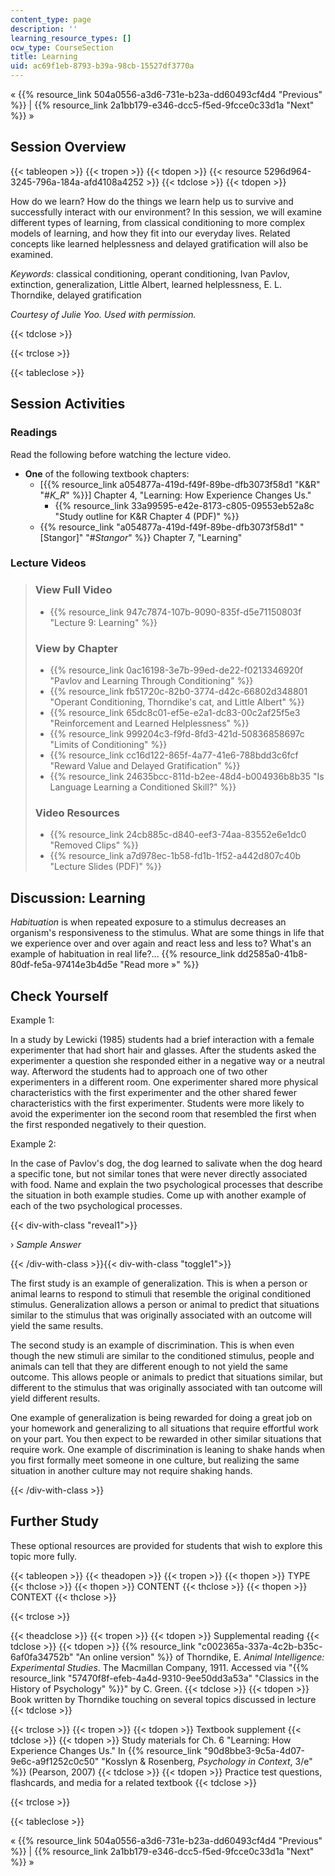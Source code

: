 ```yaml
---
content_type: page
description: ''
learning_resource_types: []
ocw_type: CourseSection
title: Learning
uid: ac69f1eb-8793-b39a-98cb-15527df3770a
---
```


« {{% resource_link 504a0556-a3d6-731e-b23a-dd60493cf4d4 "Previous" %}} | {{% resource_link 2a1bb179-e346-dcc5-f5ed-9fcce0c33d1a "Next" %}} »

Session Overview
----------------

{{< tableopen >}}
{{< tropen >}}
{{< tdopen >}}
{{< resource 5296d964-3245-796a-184a-afd4108a4252 >}}
{{< tdclose >}}
{{< tdopen >}}


How do we learn? How do the things we learn help us to survive and successfully interact with our environment? In this session, we will examine different types of learning, from classical conditioning to more complex models of learning, and how they fit into our everyday lives. Related concepts like learned helplessness and delayed gratification will also be examined.

_Keywords_: classical conditioning, operant conditioning, Ivan Pavlov, extinction, generalization, Little Albert, learned helplessness, E. L. Thorndike, delayed gratification

_Courtesy of Julie Yoo. Used with permission._


{{< tdclose >}}

{{< trclose >}}

{{< tableclose >}}

Session Activities
------------------

### Readings

Read the following before watching the lecture video.

*   **One** of the following textbook chapters:
    *   \[{{% resource_link a054877a-419d-f49f-89be-dfb3073f58d1 "K&R" "#_K_R_" %}}\] Chapter 4, "Learning: How Experience Changes Us."
        *   {{% resource_link 33a99595-e42e-8173-c805-09553eb52a8c "Study outline for K&R Chapter 4 (PDF)" %}} 
    *   {{% resource_link "a054877a-419d-f49f-89be-dfb3073f58d1" "\[Stangor\]" "#_Stangor_" %}} Chapter 7, "Learning"

### Lecture Videos

> ### View Full Video
> 
> *   {{% resource_link 947c7874-107b-9090-835f-d5e71150803f "Lecture 9: Learning" %}}
> 
> ### View by Chapter
> 
> *   {{% resource_link 0ac16198-3e7b-99ed-de22-f0213346920f "Pavlov and Learning Through Conditioning" %}}
> *   {{% resource_link fb51720c-82b0-3774-d42c-66802d348801 "Operant Conditioning, Thorndike's cat, and Little Albert" %}}
> *   {{% resource_link 65dc8c01-ef5e-e2a1-dc83-00c2af25f5e3 "Reinforcement and Learned Helplessness" %}}
> *   {{% resource_link 999204c3-f9fd-8fd3-421d-50836858697c "Limits of Conditioning" %}}
> *   {{% resource_link cc16d122-865f-4a77-41e6-788bdd3c6fcf "Reward Value and Delayed Gratification" %}}
> *   {{% resource_link 24635bcc-811d-b2ee-48d4-b004936b8b35 "Is Language Learning a Conditioned Skill?" %}}
> 
> ### Video Resources
> 
> *   {{% resource_link 24cb885c-d840-eef3-74aa-83552e6e1dc0 "Removed Clips" %}}
> *   {{% resource_link a7d978ec-1b58-fd1b-1f52-a442d807c40b "Lecture Slides (PDF)" %}}

Discussion: Learning
--------------------

_Habituation_ is when repeated exposure to a stimulus decreases an organism's responsiveness to the stimulus. What are some things in life that we experience over and over again and react less and less to? What's an example of habituation in real life?... {{% resource_link dd2585a0-41b8-80df-fe5a-97414e3b4d5e "Read more »" %}}

Check Yourself
--------------

Example 1:

In a study by Lewicki (1985) students had a brief interaction with a female experimenter that had short hair and glasses. After the students asked the experimenter a question she responded either in a negative way or a neutral way. Afterword the students had to approach one of two other experimenters in a different room. One experimenter shared more physical characteristics with the first experimenter and the other shared fewer characteristics with the first experimenter. Students were more likely to avoid the experimenter ion the second room that resembled the first when the first responded negatively to their question.

Example 2:

In the case of Pavlov's dog, the dog learned to salivate when the dog heard a specific tone, but not similar tones that were never directly associated with food. Name and explain the two psychological processes that describe the situation in both example studies. Come up with another example of each of the two psychological processes.

{{< div-with-class "reveal1">}}

› _Sample Answer_

{{< /div-with-class >}}{{< div-with-class "toggle1">}}

The first study is an example of generalization. This is when a person or animal learns to respond to stimuli that resemble the original conditioned stimulus. Generalization allows a person or animal to predict that situations similar to the stimulus that was originally associated with an outcome will yield the same results.

The second study is an example of discrimination. This is when even though the new stimuli are similar to the conditioned stimulus, people and animals can tell that they are different enough to not yield the same outcome. This allows people or animals to predict that situations similar, but different to the stimulus that was originally associated with tan outcome will yield different results.

One example of generalization is being rewarded for doing a great job on your homework and generalizing to all situations that require effortful work on your part. You then expect to be rewarded in other similar situations that require work. One example of discrimination is leaning to shake hands when you first formally meet someone in one culture, but realizing the same situation in another culture may not require shaking hands.

{{< /div-with-class >}}

Further Study
-------------

These optional resources are provided for students that wish to explore this topic more fully.

{{< tableopen >}}
{{< theadopen >}}
{{< tropen >}}
{{< thopen >}}
TYPE
{{< thclose >}}
{{< thopen >}}
CONTENT
{{< thclose >}}
{{< thopen >}}
CONTEXT
{{< thclose >}}

{{< trclose >}}

{{< theadclose >}}
{{< tropen >}}
{{< tdopen >}}
Supplemental reading
{{< tdclose >}}
{{< tdopen >}}
{{% resource_link "c002365a-337a-4c2b-b35c-6af0fa34752b" "An online version" %}} of Thorndike, E. _Animal Intelligence: Experimental Studies_. The Macmillan Company, 1911. Accessed via "{{% resource_link "57470f8f-efeb-4a4d-9310-9ee50dd3a53a" "Classics in the History of Psychology" %}}" by C. Green.
{{< tdclose >}}
{{< tdopen >}}
Book written by Thorndike touching on several topics discussed in lecture
{{< tdclose >}}

{{< trclose >}}
{{< tropen >}}
{{< tdopen >}}
Textbook supplement
{{< tdclose >}}
{{< tdopen >}}
Study materials for Ch. 6 "Learning: How Experience Changes Us." In {{% resource_link "90d8bbe3-9c5a-4d07-9e6c-a9f1252c0c50" "Kosslyn & Rosenberg, _Psychology in Context_, 3/e" %}} (Pearson, 2007)
{{< tdclose >}}
{{< tdopen >}}
Practice test questions, flashcards, and media for a related textbook
{{< tdclose >}}

{{< trclose >}}

{{< tableclose >}}

« {{% resource_link 504a0556-a3d6-731e-b23a-dd60493cf4d4 "Previous" %}} | {{% resource_link 2a1bb179-e346-dcc5-f5ed-9fcce0c33d1a "Next" %}} »